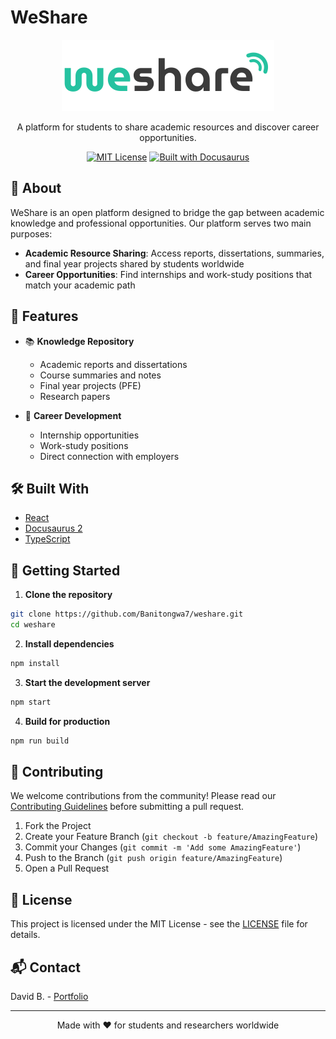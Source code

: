# WeShare

<div align="center">

![WeShare Logo](./static/img/logo/logo.svg)

A platform for students to share academic resources and discover career opportunities.

[![MIT License](https://img.shields.io/badge/License-MIT-blue.svg)](https://opensource.org/licenses/MIT)
[![Built with Docusaurus](https://img.shields.io/badge/Built%20with-Docusaurus-green.svg)](https://docusaurus.io/)

</div>

## 🎯 About

WeShare is an open platform designed to bridge the gap between academic knowledge and professional opportunities. Our platform serves two main purposes:

- **Academic Resource Sharing**: Access reports, dissertations, summaries, and final year projects shared by students worldwide
- **Career Opportunities**: Find internships and work-study positions that match your academic path

## 🚀 Features

- 📚 **Knowledge Repository**
  - Academic reports and dissertations
  - Course summaries and notes
  - Final year projects (PFE)
  - Research papers

- 💼 **Career Development**
  - Internship opportunities
  - Work-study positions
  - Direct connection with employers

## 🛠️ Built With

- [React](https://reactjs.org/)
- [Docusaurus 2](https://docusaurus.io/)
- [TypeScript](https://www.typescriptlang.org/)

## 🏁 Getting Started

1. **Clone the repository**
```bash
git clone https://github.com/Banitongwa7/weshare.git
cd weshare
```

2. **Install dependencies**
```bash
npm install
```

3. **Start the development server**
```bash
npm start
```

4. **Build for production**
```bash
npm run build
```

## 🤝 Contributing

We welcome contributions from the community! Please read our [Contributing Guidelines](CONTRIBUTING.md) before submitting a pull request.

1. Fork the Project
2. Create your Feature Branch (`git checkout -b feature/AmazingFeature`)
3. Commit your Changes (`git commit -m 'Add some AmazingFeature'`)
4. Push to the Branch (`git push origin feature/AmazingFeature`)
5. Open a Pull Request

## 📝 License

This project is licensed under the MIT License - see the [LICENSE](LICENSE) file for details.

## 📬 Contact

David B. - [Portfolio](https://david-banitongwa.vercel.app/)

---

<div align="center">
Made with ❤️ for students and researchers worldwide
</div>